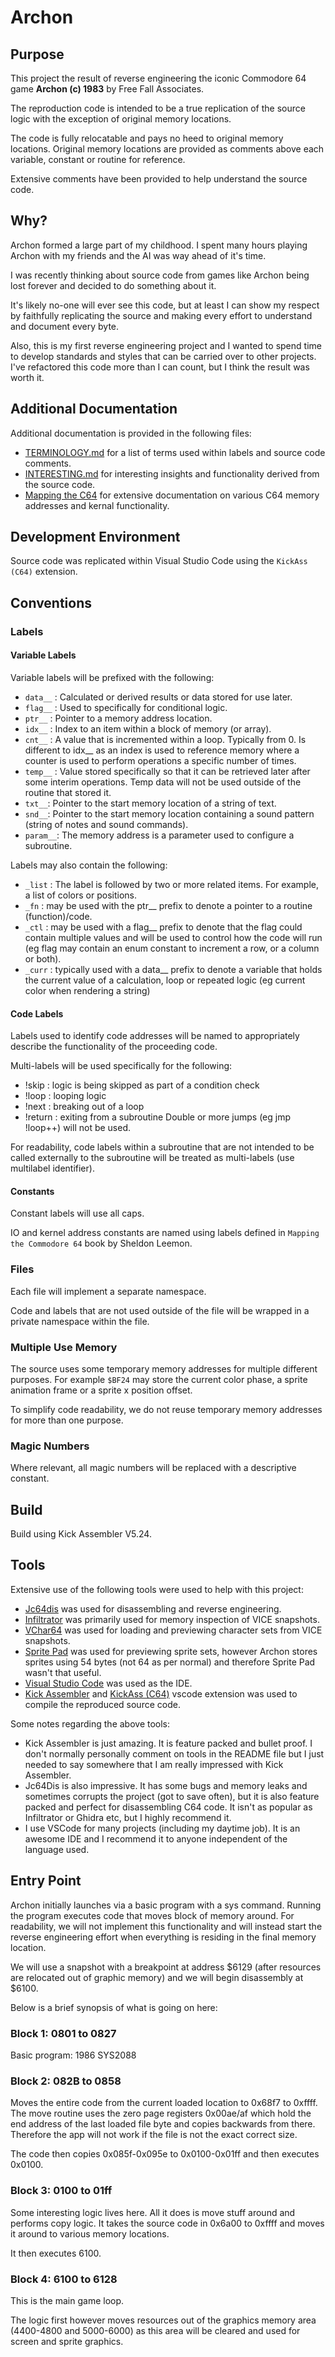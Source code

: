 # Archon

## Purpose

This project the result of reverse engineering the iconic Commodore 64 game **Archon (c) 1983** by Free Fall Associates.

The reproduction code is intended to be a true replication of the source logic with the exception of original memory locations.

The code is fully relocatable and pays no heed to original memory locations. Original memory locations are provided as comments above each variable, constant or routine for reference.

Extensive comments have been provided to help understand the source code.

## Why?

Archon formed a large part of my childhood. I spent many hours playing Archon with my friends and the AI was way ahead of it's time.

I was recently thinking about source code from games like Archon being lost forever and decided to do something about it.

It's likely no-one will ever see this code, but at least I can show my respect by faithfully replicating the source and making every effort to understand and document every byte.

Also, this is my first reverse engineering project and I wanted to spend time to develop standards and styles that can be carried over to other projects. I've refactored this code more than I can count, but I think the result was worth it.

## Additional Documentation

Additional documentation is provided in the following files:

- [TERMINOLOGY.md](TERMINOLOGY.md) for a list of terms used within labels and source code comments.
- [INTERESTING.md](INTERESTING.md) for interesting insights and functionality derived from the source code.
- [Mapping the C64](http://unusedino.de/ec64/technical/project64/mapping_c64.html) for extensive documentation on various C64 memory addresses and kernal functionality.

## Development Environment

Source code was replicated within Visual Studio Code using the `KickAss (C64)` extension.

## Conventions

### Labels

#### Variable Labels

Variable labels will be prefixed with the following:
- `data__` : Calculated or derived results or data stored for use later.
- `flag__` : Used to specifically for conditional logic.
- `ptr__` : Pointer to a memory address location.
- `idx__` : Index to an item within a block of memory (or array).
- `cnt__` : A value that is incremented within a loop. Typically from 0. Is different to idx__ as an index is used to reference memory where a counter is used to perform operations a specific number of times.
- `temp__` : Value stored specifically so that it can be retrieved later after some interim operations. Temp data will not be used outside of the routine that stored it.
- `txt__`: Pointer to the start memory location of a string of text.
- `snd__`: Pointer to the start memory location containing a sound pattern (string of notes and sound commands).
- `param__`: The memory address is a parameter used to configure a subroutine.

Labels may also contain the following:
- `_list` : The label is followed by two or more related items. For example, a list of colors or positions.
- `_fn` : may be used with the ptr__ prefix to denote a pointer to a routine (function)/code.
- `_ctl` : may be used with a flag__ prefix to denote that the flag could contain multiple values and will be used to control how the code will run (eg flag may contain an enum constant to increment a row, or a column or both).
- `_curr` : typically used with a data__ prefix to denote a variable that holds the current value of a calculation, loop or repeated logic (eg current color when rendering a string)

#### Code Labels

Labels used to identify code addresses will be named to appropriately describe the functionality of the proceeding code.

Multi-labels will be used specifically for the following:
- !skip : logic is being skipped as part of a condition check
- !loop : looping logic
- !next : breaking out of a loop
- !return : exiting from a subroutine
Double or more jumps (eg jmp !loop++) will not be used.

For readability, code labels within a subroutine that are not intended to be called externally to the subroutine will be treated as multi-labels (use multilabel identifier).

#### Constants

Constant labels will use all caps.

IO and kernel address constants are named using labels defined in `Mapping the Commodore 64` book by Sheldon Leemon.

### Files

Each file will implement a separate namespace.

Code and labels that are not used outside of the file will be wrapped in a private namespace within the file.

### Multiple Use Memory

The source uses some temporary memory addresses for multiple different purposes. For example `$BF24` may store the current color phase, a sprite animation frame or a sprite x position offset.

To simplify code readability, we do not reuse temporary memory addresses for more than one purpose.

### Magic Numbers

Where relevant, all magic numbers will be replaced with a descriptive constant.

## Build

Build using Kick Assembler V5.24.

## Tools

Extensive use of the following tools were used to help with this project:

- [Jc64dis](https://iceteam.itch.io/jc64dis) was used for disassembling and reverse engineering.
- [Infiltrator](https://csdb.dk/release/?id=100129) was primarily used for memory inspection of VICE snapshots.
- [VChar64](https://github.com/ricardoquesada/vchar64) was used for loading and previewing character sets from VICE snapshots.
- [Sprite Pad](https://csdb.dk/release/?id=132081) was used for previewing sprite sets, however Archon stores sprites using 54 bytes (not 64 as per normal) and therefore Sprite Pad wasn't that useful.
- [Visual Studio Code](https://code.visualstudio.com/) was used as the IDE.
- [Kick Assembler](http://theweb.dk/KickAssembler/Main.html#frontpage) and [KickAss (C64)](https://marketplace.visualstudio.com/items?itemName=CaptainJiNX.kickass-c64&ssr=false#review-details)
  vscode extension was used to compile the reproduced source code.

Some notes regarding the above tools:
- Kick Assembler is just amazing. It is feature packed and bullet proof. I don't normally personally comment on tools in the README file but I just needed to say somewhere that I am really impressed with Kick Assembler.
- Jc64Dis is also impressive. It has some bugs and memory leaks and sometimes corrupts the project (got to save often), but it is also feature packed and perfect for disassembling C64 code. It isn't as popular as Infiltrator or Ghidra etc, but I highly recommend it.
- I use VSCode for many projects (including my daytime job). It is an awesome IDE and I recommend it to anyone independent of the language used.

## Entry Point

Archon initially launches via a basic program with a sys command. Running the program executes code that moves block of memory around. For readability, we will not implement this functionality and will instead start the reverse engineering effort when everything is residing in the final memory location.

We will use a snapshot with a breakpoint at address $6129 (after resources are relocated out of graphic memory) and we will begin disassembly at $6100.

Below is a brief synopsis of what is going on here:

### Block 1: 0801 to 0827

Basic program:
1986 SYS2088

### Block 2: 082B to 0858

Moves the entire code from the current loaded location to 0x68f7 to 0xffff. The move routine uses the zero page registers 0x00ae/af which hold the end address of the last loaded file byte and copies backwards from there. Therefore the app will not work if the file is not the exact correct size.

The code then copies 0x085f-0x095e to 0x0100-0x01ff and then executes 0x0100.

### Block 3: 0100 to 01ff

Some interesting logic lives here. All it does is move stuff around and performs copy logic. It takes the source code in 0x6a00 to 0xffff and moves it around to various memory locations.

It then executes 6100.

### Block 4: 6100 to 6128

This is the main game loop.

The logic first however moves resources out of the graphics memory area (4400-4800 and 5000-6000) as this area will be cleared and used for screen and sprite graphics.
